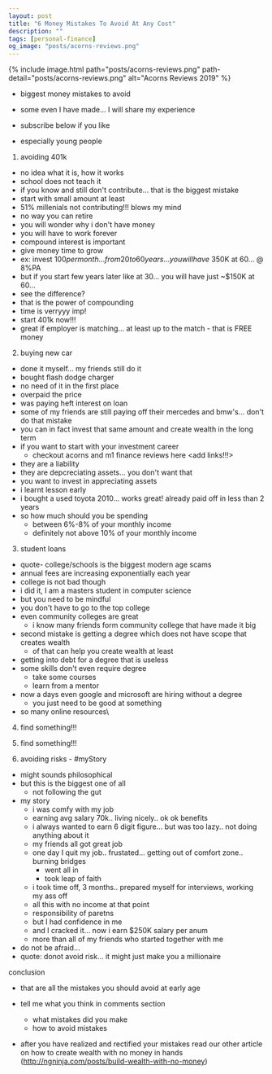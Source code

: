 ```yaml
---
layout: post
title: "6 Money Mistakes To Avoid At Any Cost"
description: ""
tags: [personal-finance]
og_image: "posts/acorns-reviews.png"
---
```


{% include image.html path="posts/acorns-reviews.png" path-detail="posts/acorns-reviews.png" alt="Acorns Reviews 2019" %}


- biggest money mistakes to avoid
- some even I have made... I will share my experience

- subscribe below if you like

- especially young people


1. avoiding 401k
- no idea what it is, how it works
- school does not teach it
- if you know and still don't contribute... that is the biggest mistake
- start with small amount at least
- 51% millenials not contributing!!! blows my mind
- no way you can retire
- you will wonder why i don't have money
- you will have to work forever
- compound interest is important
- give money time to grow
- ex: invest $100 per month... from 20 to 60 years... you will have ~$350K at 60... @ 8%PA
- but if you start few years later like at 30... you will have just ~$150K at 60...
- see the difference?
- that is the power of compounding
- time is verryyy imp!
- start 401k now!!!
- great if employer is matching... at least up to the match - that is FREE money


2. buying new car
- done it myself... my friends still do it
- bought flash dodge charger
- no need of it in the first place
- overpaid the price
- was paying heft interest on loan
- some of my friends are still paying off their mercedes and bmw's... don't do that mistake
- you can in fact invest that same amount and create wealth in the long term
- if you want to start with your investment career
  - checkout acorns and m1 finance reviews here <add links!!!>
- they are a liability
- they are depcreciating assets... you don't want that
- you want to invest in appreciating assets
- i learnt lesson early
- i bought a used toyota 2010... works great! already paid off in less than 2 years
- so how much should you be spending
  - between 6%-8% of your monthly income
  - definitely not above 10% of your monthly income


3. student loans
- quote- college/schools is the biggest modern age scams
- annual fees are increasing exponentially each year
- college is not bad though
- i did it, I am a masters student in computer science
- but you need to be mindful
- you don't have to go to the top college
- even community colleges are great
  - i know many friends form community college that have made it big
- second mistake is getting a degree which does not have scope that creates wealth
  - of that can help you create wealth at least
- getting into debt for a degree that is useless
- some skills don't even require degree
  - take some courses
  - learn from a mentor
- now a days even google and microsoft are hiring without a degree
  - you just need to be good at something
- so many online resources\


4. find something!!!


5. find something!!!


6. avoiding risks - #myStory
- might sounds philosophical
- but this is the biggest one of all
  - not following the gut
- my story
  - i was comfy with my job
  - earning avg salary 70k.. living nicely.. ok ok benefits
  - i always wanted to earn 6 digit figure... but was too lazy.. not doing anything about it
  - my friends all got great job
  - one day I quit my job.. frustated... getting out of comfort zone.. burning bridges
    - went all in
    - took leap of faith
  - i took time off, 3 months.. prepared myself for interviews, working my ass off
  - all this with no income at that point
  - responsibility of paretns
  - but I had confidence in me
  - and I cracked it... now i earn $250K salary per anum
  - more than all of my friends who started together with me
- do not be afraid... 
- quote: donot avoid risk... it might just make you a millionaire
  


conclusion
- that are all the mistakes you should avoid at early age
- tell me what you think in comments section
  - what mistakes did you make
  - how to avoid mistakes

- after you have realized and rectified your mistakes read our other article on how to create wealth with no money in hands (http://ngninja.com/posts/build-wealth-with-no-money)